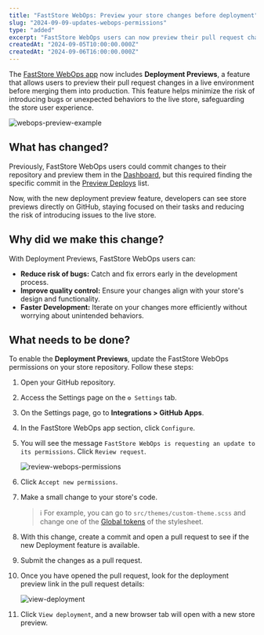```yaml
---
title: "FastStore WebOps: Preview your store changes before deployment"
slug: "2024-09-09-updates-webops-permissions"
type: "added"
excerpt: "FastStore WebOps users can now preview their pull request changes in a live environment before merging them into production, reducing the risk of bugs and improving store quality."
createdAt: "2024-09-05T10:00:00.000Z"
createdAt: "2024-09-06T16:00:00.000Z"
---
```


The [FastStore WebOps app](https://developers.vtex.com/docs/guides/faststore/1-onboarding-overview) now includes **Deployment Previews**, a feature that allows users to preview their pull request changes in a live environment before merging them into production. This feature helps minimize the risk of introducing bugs or unexpected behaviors to the live store, safeguarding the store user experience.

![webops-preview-example](https://vtexhelp.vtexassets.com/assets/docs/src/webops-preview___81240fb41a9ba63f108020f4193147e8.gif)

## What has changed?

Previously, FastStore WebOps users could commit changes to their repository and preview them in the [Dashboard](https://developers.vtex.com/docs/guides/faststore/1-onboarding-dashboard), but this required finding the specific commit in the [Preview Deploys](https://developers.vtex.com/docs/guides/faststore/1-onboarding-dashboard#preview-deploys) list.

Now, with the new deployment preview feature, developers can see store previews directly on GitHub, staying focused on their tasks and reducing the risk of introducing issues to the live store.

## Why did we make this change?

With Deployment Previews, FastStore WebOps users can:

- **Reduce risk of bugs:** Catch and fix errors early in the development process.
- **Improve quality control:** Ensure your changes align with your store's design and functionality.
- **Faster Development:** Iterate on your changes more efficiently without worrying about unintended behaviors.

## What needs to be done?

To enable the **Deployment Previews**, update the FastStore WebOps permissions on your store repository. Follow these steps:

1. Open your GitHub repository.
2. Access the Settings page on the `⚙ Settings` tab.
3. On the Settings page, go to **Integrations > GitHub Apps**.
4. In the FastStore WebOps app section, click `Configure`.
5. You will see the message `FastStore WebOps is requesting an update to its permissions`. Click `Review request`.

   ![review-webops-permissions](https://vtexhelp.vtexassets.com/assets/docs/src/webops-review-permissions___2369dff18d193c85e02c640ac2a99c89.png)

6. Click `Accept new permissions`.
7. Make a small change to your store's code.

   > ℹ️ For example, you can go to `src/themes/custom-theme.scss` and change one of the [Global tokens](https://developers.vtex.com/docs/guides/faststore/global-tokens-overview) of the stylesheet.

8. With this change, create a commit and open a pull request to see if the new Deployment feature is available.

9. Submit the changes as a pull request.
10. Once you have opened the pull request, look for the deployment preview link in the pull request details:

      ![view-deployment](https://vtexhelp.vtexassets.com/assets/docs/src/pr-preview___7a3e866da3e934077b5a1f595dc00d69.png)

11. Click `View deployment`, and a new browser tab will open with a new store preview.
